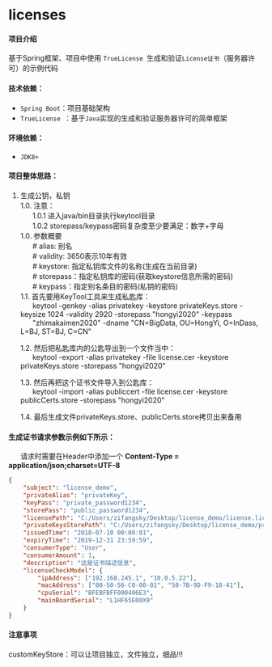 # licenses

#### 项目介绍
基于Spring框架、项目中使用 `TrueLicense `生成和验证`License证书`（服务器许可）的示例代码

#### 技术依赖：
* `Spring Boot`：项目基础架构
* `TrueLicense `：基于`Java`实现的生成和验证服务器许可的简单框架

#### 环境依赖：
* `JDK8+`

#### 项目整体思路：
1. 生成公钥，私钥 <br/>
    1.0. 注意：<br/>
        &nbsp;&nbsp;&nbsp;&nbsp;&nbsp;&nbsp;1.0.1 进入java/bin目录执行keytool目录<br/>
        &nbsp;&nbsp;&nbsp;&nbsp;&nbsp;&nbsp;1.0.2 storepass/keypass密码复杂度至少要满足：数字+字母<br/>
    1.0. 参数概要<br/>
        &nbsp;&nbsp;&nbsp;&nbsp;&nbsp;&nbsp;# alias: 别名<br/>
        &nbsp;&nbsp;&nbsp;&nbsp;&nbsp;&nbsp;# validity: 3650表示10年有效<br/>
        &nbsp;&nbsp;&nbsp;&nbsp;&nbsp;&nbsp;# keystore: 指定私钥库文件的名称(生成在当前目录)<br/>
        &nbsp;&nbsp;&nbsp;&nbsp;&nbsp;&nbsp;# storepass：指定私钥库的密码(获取keystore信息所需的密码)<br/>
        &nbsp;&nbsp;&nbsp;&nbsp;&nbsp;&nbsp;# keypass：指定别名条目的密码(私钥的密码)<br/>
    1.1. 首先要用KeyTool工具来生成私匙库： <br/>
         &nbsp;&nbsp;&nbsp;&nbsp;&nbsp;&nbsp;keytool -genkey -alias privatekey -keystore privateKeys.store -keysize 1024 -validity 2920 -storepass "hongyi2020" -keypass 
         &nbsp;&nbsp;&nbsp;&nbsp;&nbsp;&nbsp;"zhimakaimen2020" -dname "CN=BigData, OU=HongYi, O=InDass, L=BJ, ST=BJ, C=CN" <br/>
          
    1.2. 然后把私匙库内的公匙导出到一个文件当中： <br/>
         &nbsp;&nbsp;&nbsp;&nbsp;&nbsp;&nbsp;keytool -export -alias privatekey -file license.cer -keystore privateKeys.store -storepass "hongyi2020" <br/>
          
    1.3. 然后再把这个证书文件导入到公匙库： <br/>
         &nbsp;&nbsp;&nbsp;&nbsp;&nbsp;&nbsp;keytool -import -alias publiccert -file license.cer -keystore publicCerts.store -storepass "hongyi2020" <br/>
          
    1.4. 最后生成文件privateKeys.store、publicCerts.store拷贝出来备用 <br/>
    
#### 生成证书请求参数示例如下所示：
&nbsp;&nbsp;&nbsp;&nbsp;&nbsp;&nbsp;请求时需要在Header中添加一个 **Content-Type = application/json;charset=UTF-8**
```json
{
	"subject": "license_demo",
	"privateAlias": "privateKey",
	"keyPass": "private_password1234",
	"storePass": "public_password1234",
	"licensePath": "C:/Users/zifangsky/Desktop/license_demo/license.lic",
	"privateKeysStorePath": "C:/Users/zifangsky/Desktop/license_demo/privateKeys.keystore",
	"issuedTime": "2018-07-10 00:00:01",
	"expiryTime": "2019-12-31 23:59:59",
	"consumerType": "User",
	"consumerAmount": 1,
	"description": "这是证书描述信息",
	"licenseCheckModel": {
		"ipAddress": ["192.168.245.1", "10.0.5.22"],
		"macAddress": ["00-50-56-C0-00-01", "50-7B-9D-F9-18-41"],
		"cpuSerial": "BFEBFBFF000406E3",
		"mainBoardSerial": "L1HF65E00X9"
	}
}
```

#### 注意事项
customKeyStore：可以让项目独立，文件独立，细品!!!